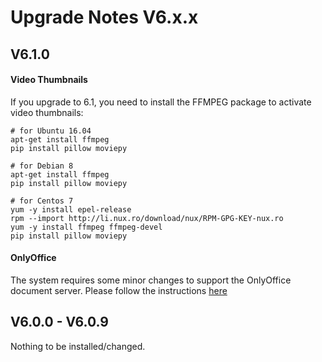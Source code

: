 # Upgrade Notes V6.x.x

## V6.1.0

#### Video Thumbnails
If you upgrade to 6.1, you need to install the FFMPEG package to activate video thumbnails:

```
# for Ubuntu 16.04
apt-get install ffmpeg
pip install pillow moviepy

# for Debian 8
apt-get install ffmpeg
pip install pillow moviepy

# for Centos 7
yum -y install epel-release
rpm --import http://li.nux.ro/download/nux/RPM-GPG-KEY-nux.ro
yum -y install ffmpeg ffmpeg-devel
pip install pillow moviepy
```

#### OnlyOffice
The system requires some minor changes to support the OnlyOffice document server.
Please follow the instructions [here](../deploy/only_office.md)


## V6.0.0 - V6.0.9

Nothing to be installed/changed.
